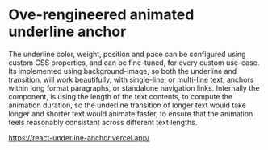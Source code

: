 # Ove-rengineered animated underline anchor

The underline color, weight, position and pace can be configured using custom CSS properties, and can be fine-tuned, for every custom use-case. Its implemented using background-image, so both the underline and transition, will work beautifully, with single-line, or multi-line text, anchors within long format paragraphs, or standalone navigation links. Internally the component, is using the length of the text contents, to compute the animation duration, so the underline transition of longer text would take longer and shorter text would animate faster, to ensure that the animation feels reasonably consistent across different text lengths.

https://react-underline-anchor.vercel.app/